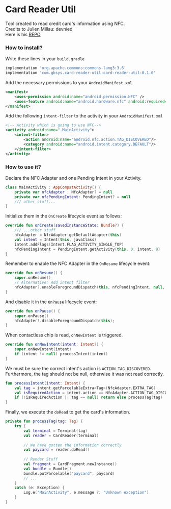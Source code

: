 # Card Reader Util
Tool created to read credit card's information using NFC.  
Credits to Julien Millau: devnied  
Here is his [REPO](https://github.com/devnied/EMV-NFC-Paycard-Enrollment)


### How to install? 
Write these lines in your `build.gradle`

```groovy
implementation 'org.apache.commons:commons-lang3:3.6'
implementation 'com.gbsys.card-reader-util:card-reader-util:0.1.0'
```

Add the necessary permissions to your `AndroidManifest.xml` 

```xml
<manifest>
    <uses-permission android:name="android.permission.NFC" />
    <uses-feature android:name="android.hardware.nfc" android:required="true" />
</manifest>
```

Add the following `intent-filter` to the activity in your `AndroidManifest.xml` 

```xml 
<!-- Activity which is going to use NFC-->
<activity android:name=".MainActivity">
    <intent-filter>
        <action android:name="android.nfc.action.TAG_DISCOVERED"/>
        <category android:name="android.intent.category.DEFAULT"/>
    </intent-filter>
</activity>
```

### How to use it?
Declare the NFC Adapter and one Pending Intent in your Activity.

```kotlin
class MainActivity : AppCompatActivity() {
    private var nfcAdapter : NfcAdapter? = null 
    private var nfcPendingIntent: PendingIntent? = null
    /// other stuff...
}
```

Initialize them in the `OnCreate` lifecycle event as follows:

```kotlin
override fun onCreate(savedInstanceState: Bundle?) {
    /// ...other stuff
    nfcAdapter = NfcAdapter.getDefaultAdapter(this)
    val intent = Intent(this, javaClass)
    intent.addFlags(Intent.FLAG_ACTIVITY_SINGLE_TOP)
    nfcPendingIntent = PendingIntent.getActivity(this, 0, intent, 0)
}
```

Remember to enable the NFC Adapter in the `OnResume` lifecycle event: 

```kotlin
override fun onResume() {
    super.onResume()
    // Alternative: Add intent filter
    nfcAdapter?.enableForegroundDispatch(this, nfcPendingIntent, null, null);
}
```

And disable it in the `OnPause` lifecycle event:

```kotlin
override fun onPause() {
    super.onPause()
    nfcAdapter?.disableForegroundDispatch(this);
}
```

When contactless chip is read, `onNewIntent` is triggered.

```kotlin
override fun onNewIntent(intent: Intent?) {
    super.onNewIntent(intent)
    if (intent != null) processIntent(intent)
}
```

We must be sure the correct intent's action is `ACTION_TAG_DISCOVERED`. 
Furthermore, the tag should not be null, otherwise it was not read correctly.


```kotlin
fun processIntent(intent: Intent) {
    val tag = intent.getParcelableExtra<Tag>(NfcAdapter.EXTRA_TAG)
    val isRequiredAction = intent.action == NfcAdapter.ACTION_TAG_DISCOVERED
    if (!isRequiredAction || tag == null) return else processTag(tag)
}
```

Finally, we execute the `doRead` to get the card's information.


```kotlin
private fun processTag(tag: Tag) {
    try {
        val terminal = Terminal(tag)
        val reader = CardReader(terminal)
        
        // We have gotten the information correctly
        val paycard = reader.doRead()
        
        // Render Stuff
        val fragment = CardFragment.newInstance()
        val bundle = Bundle()
        bundle.putParcelable("paycard", paycard)
        // ...
    }
    catch (e: Exception) {
        Log.e("MainActivity", e.message ?: "Unknown exception")
    }
}
```
